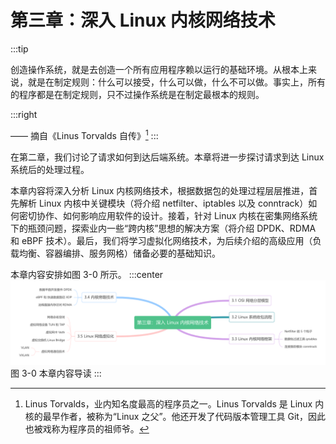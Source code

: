 # 第三章：深入 Linux 内核网络技术
:::tip <a/>

创造操作系统，就是去创造一个所有应用程序赖以运行的基础环境。从根本上来说，就是在制定规则：什么可以接受，什么可以做，什么不可以做。事实上，所有的程序都是在制定规则，只不过操作系统是在制定最根本的规则。

:::right

—— 摘自《Linus Torvalds 自传》[^1]
:::

在第二章，我们讨论了请求如何到达后端系统。本章将进一步探讨请求到达 Linux 系统后的处理过程。

本章内容将深入分析 Linux 内核网络技术，根据数据包的处理过程层层推进，首先解析 Linux 内核中关键模块（将介绍 netfilter、iptables 以及 conntrack）如何密切协作、如何影响应用软件的设计。接着，针对 Linux 内核在密集网络系统下的瓶颈问题，探索业内一些“跨内核”思想的解决方案（将介绍 DPDK、RDMA 和 eBPF 技术）。最后，我们将学习虚拟化网络技术，为后续介绍的高级应用（负载均衡、容器编排、服务网格）储备必要的基础知识。

本章内容安排如图 3-0 所示。
:::center
  ![](../assets/network-summary.png)<br/>
  图 3-0 本章内容导读
:::

[^1]: Linus Torvalds，业内知名度最高的程序员之一。Linus Torvalds 是 Linux 内核的最早作者，被称为“Linux 之父”。他还开发了代码版本管理工具 Git，因此也被戏称为程序员的祖师爷。
